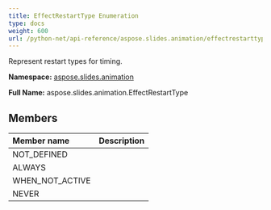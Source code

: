 ```yaml
---
title: EffectRestartType Enumeration
type: docs
weight: 600
url: /python-net/api-reference/aspose.slides.animation/effectrestarttype/
---
```


Represent restart types for timing.

**Namespace:** [aspose.slides.animation](/slides/python-net/api-reference/aspose.slides.animation/)

**Full Name:** aspose.slides.animation.EffectRestartType



## **Members**
|**Member name**|**Description**|
| :- | :- |
|NOT_DEFINED||
|ALWAYS||
|WHEN_NOT_ACTIVE||
|NEVER||
